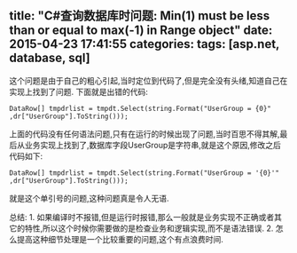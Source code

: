 title: "C#查询数据库时问题: Min(1) must be less than or equal to max(-1) in Range object"
date: 2015-04-23 17:41:55
categories: 
tags: [asp.net, database, sql]
---

这个问题是由于自己的粗心引起,当时定位到代码了,但是完全没有头绪,知道自己在实现上找到了问题.
    下面就是出错的代码:
```
DataRow[] tmpdrlist = tmpdt.Select(string.Format("UserGroup = {0}" ,dr["UserGroup"].ToString()));
```
上面的代码没有任何语法问题,只有在运行的时候出现了问题,当时百思不得其解,最后从业务实现上找到了,数据库字段UserGroup是字符串,就是这个原因,修改之后代码如下:
```
DataRow[] tmpdrlist = tmpdt.Select(string.Format("UserGroup = '{0}'" ,dr["UserGroup"].ToString()));
```
就是这个单引号的问题,这种问题真是令人无语.

总结:
    1. 如果编译时不报错,但是运行时报错,那么一般就是业务实现不正确或者其它的特性,所以这个时候你需要做的是检查业务和逻辑实现,而不是语法错误.
    2. 怎么提高这种细节处理是一个比较重要的问题,这个有点浪费时间.